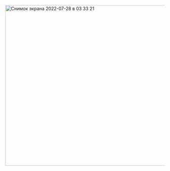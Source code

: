 
<img width="506" alt="Снимок экрана 2022-07-28 в 03 33 21" src="https://user-images.githubusercontent.com/49156359/181376350-216b0788-4d46-4c19-98ff-13eb445648de.png">
